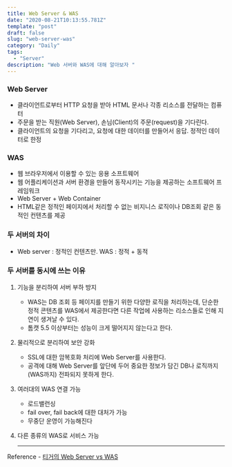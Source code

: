 ```yaml
---
title: Web Server & WAS
date: "2020-08-21T10:13:55.781Z"
template: "post"
draft: false
slug: "web-server-was"
category: "Daily"
tags:
  - "Server"
description: "Web 서버와 WAS에 대해 알아보자 "
---
```


### Web Server
- 클라이언트로부터 HTTP 요청을 받아 HTML 문서나 각종 리소스를 전달하는 컴퓨터
- 주문을 받는 직원(Web Server), 손님(Client)의 주문(request)을 기다린다.
- 클라이언트의 요청을 기다리고, 요청에 대한 데이터를 만들어서 응답. 정적인 데이터로 한정


### WAS
- 웹 브라우저에서 이용할 수 있는 응용 소프트웨어
- 웹 어플리케이션과 서버 환경을 만들어 동작시키는 기능을 제공하는 소프트웨어 프레임워크
- Web Server + Web Container
- HTML같은 정적인 페이지에서 처리할 수 없는 비지니스 로직이나 DB조회 같은 동적인 컨텐츠를 제공

### 두 서버의 차이
- Web server : 정적인 컨텐츠만. WAS : 정적 + 동적 

### 두 서버를 동시에 쓰는 이유
1. 기능을 분리하여 서버 부하 방지
	- WAS는 DB 조회 등 페이지를 만들기 위한 다양한 로직을 처리하는데, 단순한 정적 콘텐츠를 WAS에서 제공한다면 다른 작업에 사용하는 리소스들로 인해 지연이 생겨날 수 있다.
	- 톰캣 5.5 이상부터는 성능이 크게 떨어지지 않는다고 한다.

2. 물리적으로 분리하여 보안 강화
	- SSL에 대한 암복호화 처리에 Web Server를 사용한다.
	- 공격에 대해 Web Server를 앞단에 두어 중요한 정보가 담긴 DB나 로직까지 (WAS까지) 전파되지 못하게 한다.

2. 여러대의 WAS 연결 가능
	- 로드밸런싱
	- fail over, fail back에 대한 대처가 가능
	- 무중단 운영이 가능해진다

4. 다른 종류의 WAS로 서비스 가능
<br><hr>


Reference - [티거의 Web Server vs WAS](https://youtu.be/F_vBAbjj4Pk)
